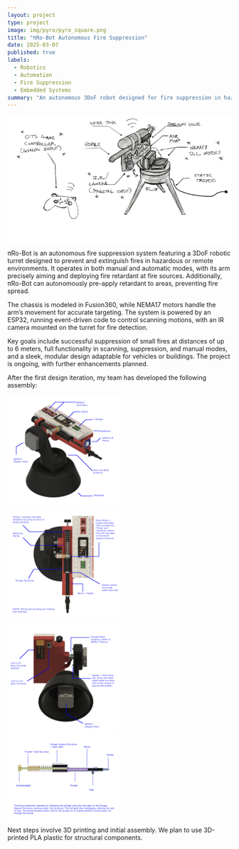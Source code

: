 ```yaml
---
layout: project
type: project
image: img/pyro/pyro_square.png
title: "πRo-Bot Autonomous Fire Suppression"
date: 2025-03-07
published: true
labels:
  - Robotics
  - Automation
  - Fire Suppression
  - Embedded Systems
summary: "An autonomous 3DoF robot designed for fire suppression in hazardous environments, featuring both manual and automatic control."
---
```


<div class="text-center">
  <img class="img-fluid" src="../img/pyro/pyro_concept.jpg" alt="πRo-Bot Concept">
</div>

πRo-Bot is an autonomous fire suppression system featuring a 3DoF robotic turret designed to prevent and extinguish fires in hazardous or remote environments. It operates in both manual and automatic modes, with its arm precisely aiming and deploying fire retardant at fire sources. Additionally, πRo-Bot can autonomously pre-apply retardant to areas, preventing fire spread.

The chassis is modeled in Fusion360, while NEMA17 motors handle the arm’s movement for accurate targeting. The system is powered by an ESP32, running event-driven code to control scanning motions, with an IR camera mounted on the turret for fire detection.

Key goals include successful suppression of small fires at distances of up to 6 meters, full functionality in scanning, suppression, and manual modes, and a sleek, modular design adaptable for vehicles or buildings. The project is ongoing, with further enhancements planned.

After the first design iteration, my team has developed the following assembly:
<div class="text-center">
  <div class="row">
    <div class="col-md-6">
      <img class="img-fluid" src="../img/pyro/pyro1_iso.png" alt="Pyro ISO View" style="width: 50%;">
    </div>
    <div class="col-md-6">
      <img class="img-fluid" src="../img/pyro/pyro1_top.png" alt="Pyro Top View" style="width: 50%;">
    </div>
  </div>
  
  <div class="row">
    <div class="col-md-6">
      <img class="img-fluid" src="../img/pyro/pyro1_bottom.png" alt="Pyro Bottom View" style="width: 50%;">
    </div>
    <div class="col-md-6">
      <img class="img-fluid" src="../img/pyro/pyro_firing_assembly.png" alt="Pyro Firing Assembly" style="width: 50%;">
    </div>
  </div>
</div>
Next steps involve 3D printing and initial assembly. We plan to use 3D-printed PLA plastic for structural components.

